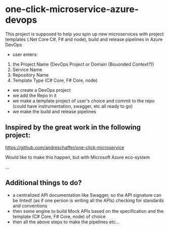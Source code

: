 # one-click-microservice-azure-devops
This project is supposed to help you spin up new microservices with project templates (.Net Core C#, F# and node), build and release pipelines in Azure DevOps

* user enters:
1. the Project Name (DevOps Project or Domain (Bouonded Context?))
2. Service Name
3. Repository Name
4. Template Type (C# Core, F# Core, node)

* we create a DevOps project
* we add the Repo in it
* we make a template project of user's choice and commit to the repo (could have instrumentation, swagger, etc all ready to go)
* we make the build and release pipelines

## Inspired by the great work in the following project:
https://github.com/andreschaffer/one-click-microservice

Would like to make this happen, but with Microsoft Azure eco-system

...


## Additional things to do?
* a centralized API documentation like Swagger, so the API signature can be linted! (as if one person is writing all the APIs) checking for standards and conventions
* then some engine to build Mock APIs based on the specification and the template (C# Core, F# Core, node) of choice
* then all the above steps to make the pipelines etc...
